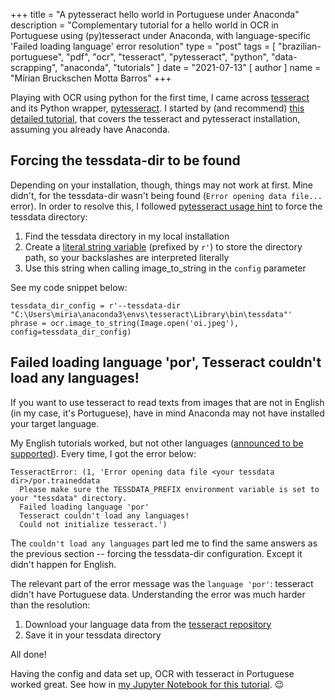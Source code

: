 +++
title = "A pytesseract hello world in Portuguese under Anaconda"
description = "Complementary tutorial for a hello world in OCR in Portuguese using (py)tesseract under Anaconda, with language-specific 'Failed loading language' error resolution"
type = "post"
tags = [
    "brazilian-portuguese",
    "pdf",
    "ocr",
    "tesseract",
    "pytesseract",
    "python",
    "data-scrapping",
    "anaconda",
    "tutorials"
]
date = "2021-07-13"
[ author ]
  name = "Mírian Bruckschen Motta Barros"
+++

Playing with OCR using python for the first time, I came across [tesseract](https://github.com/tesseract-ocr/tesseract) and its Python wrapper, [pytesseract](https://pypi.org/project/pytesseract/). I started by (and recommend) [this detailed tutorial](https://pythonforundergradengineers.com/how-to-install-pytesseract.html), that covers the tesseract and pytesseract installation, assuming you already have Anaconda.

## Forcing the tessdata-dir to be found

Depending on your installation, though, things may not work at first. Mine didn't, for the tessdata-dir wasn't being found (`Error opening data file...` error). In order to resolve this, I followed [pytesseract usage hint](https://pypi.org/project/pytesseract/) to force the tessdata directory:

1. Find the tessdata directory in my local installation
2. Create a [literal string variable](https://docs.python.org/3.3/reference/lexical_analysis.html?highlight=string%20literals#string-and-bytes-literals) (prefixed by `r'`) to store the directory path, so your backslashes are interpreted literally
3. Use this string when calling image_to_string in the `config` parameter

See my code snippet below:

```
tessdata_dir_config = r'--tessdata-dir "C:\Users\miria\anaconda3\envs\tesseract\Library\bin\tessdata"'
phrase = ocr.image_to_string(Image.open('oi.jpeg'), config=tessdata_dir_config)
```

## Failed loading language 'por', Tesseract couldn't load any languages!

If you want to use tesseract to read texts from images that are not in English (in my case, it's Portuguese), have in mind Anaconda may not have installed your target language. 

My English tutorials worked, but not other languages ([announced to be supported](https://github.com/tesseract-ocr/tesseract/blob/master/doc/tesseract.1.asc#languages)). Every time, I got the error below:

```
TesseractError: (1, 'Error opening data file <your tessdata dir>/por.traineddata 
  Please make sure the TESSDATA_PREFIX environment variable is set to your "tessdata" directory. 
  Failed loading language 'por' 
  Tesseract couldn't load any languages! 
  Could not initialize tesseract.')
```

The `couldn't load any languages` part led me to find the same answers as the previous section -- forcing the tessdata-dir configuration. Except it didn't happen for English. 

The relevant part of the error message was the `language 'por'`: tesseract didn't have Portuguese data. Understanding the error was much harder than the resolution:

1. Download your language data from the [tesseract repository](https://github.com/tesseract-ocr/tessdata/)
2. Save it in your tessdata directory

All done! 

Having the config and data set up, OCR with tesseract in Portuguese worked great. See how in [my Jupyter Notebook for this tutorial](https://github.com/mirianbr/vaccine-batches/blob/main/hello-ocr.ipynb). 😉
